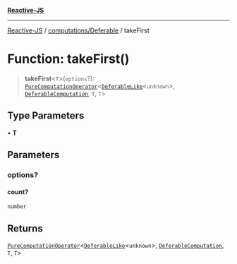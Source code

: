 [**Reactive-JS**](../../../README.md)

***

[Reactive-JS](../../../README.md) / [computations/Deferable](../README.md) / takeFirst

# Function: takeFirst()

> **takeFirst**\<`T`\>(`options`?): [`PureComputationOperator`](../../type-aliases/PureComputationOperator.md)\<[`DeferableLike`](../../interfaces/DeferableLike.md)\<`unknown`\>, [`DeferableComputation`](../interfaces/DeferableComputation.md), `T`, `T`\>

## Type Parameters

• **T**

## Parameters

### options?

#### count?

`number`

## Returns

[`PureComputationOperator`](../../type-aliases/PureComputationOperator.md)\<[`DeferableLike`](../../interfaces/DeferableLike.md)\<`unknown`\>, [`DeferableComputation`](../interfaces/DeferableComputation.md), `T`, `T`\>
